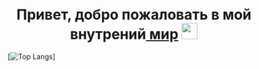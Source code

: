 <h1 align="center">Привет, добро пожаловать в мой внутрений<a href="https://hahatun.fun" target="_blank"> мир</a> 
<img src="https://github.com/blackcater/blackcater/raw/main/images/Hi.gif" height="32"/></h1>

[![Top Langs](https://github-readme-stats.vercel.app/api/top-langs/?username=Morokenec&theme=dark)]
